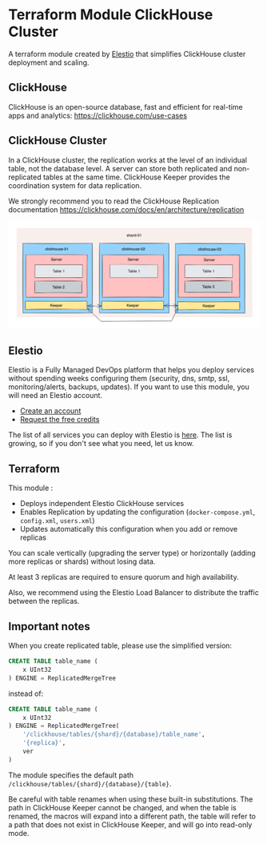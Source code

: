 # Terraform Module ClickHouse Cluster

A terraform module created by [Elestio](https://elest.io/fully-managed-services) that simplifies ClickHouse cluster deployment and scaling.

## ClickHouse

ClickHouse is an open-source database, fast and efficient for real-time apps and analytics: https://clickhouse.com/use-cases

## ClickHouse Cluster

In a ClickHouse cluster, the replication works at the level of an individual table, not the database level.
A server can store both replicated and non-replicated tables at the same time.
ClickHouse Keeper provides the coordination system for data replication.

We strongly recommend you to read the ClickHouse Replication documentation https://clickhouse.com/docs/en/architecture/replication

![Cluster architecture](documentation/cluster_architecture.png)

## Elestio

Elestio is a Fully Managed DevOps platform that helps you deploy services without spending weeks configuring them (security, dns, smtp, ssl, monitoring/alerts, backups, updates). If you want to use this module, you will need an Elestio account.

- [Create an account](https://dash.elest.io/signup)
- [Request the free credits](https://docs.elest.io/books/billing/page/free-trial)

The list of all services you can deploy with Elestio is [here](https://elest.io/fully-managed-services). The list is growing, so if you don't see what you need, let us know.

## Terraform

This module :

- Deploys independent Elestio ClickHouse services
- Enables Replication by updating the configuration (`docker-compose.yml`, `config.xml`, `users.xml`)
- Updates automatically this configuration when you add or remove replicas

You can scale vertically (upgrading the server type) or horizontally (adding more replicas or shards) without losing data.

At least 3 replicas are required to ensure quorum and high availability.

Also, we recommend using the Elestio Load Balancer to distribute the traffic between the replicas.

## Important notes

When you create replicated table, please use the simplified version:

```sql
CREATE TABLE table_name (
    x UInt32
) ENGINE = ReplicatedMergeTree
```

instead of:

```sql
CREATE TABLE table_name (
    x UInt32
) ENGINE = ReplicatedMergeTree(
    '/clickhouse/tables/{shard}/{database}/table_name',
    '{replica}',
    ver
)
```

The module specifies the default path `/clickhouse/tables/{shard}/{database}/{table}`.

Be careful with table renames when using these built-in substitutions. The path in ClickHouse Keeper cannot be changed, and when the table is renamed, the macros will expand into a different path, the table will refer to a path that does not exist in ClickHouse Keeper, and will go into read-only mode.
